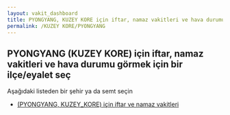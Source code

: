 ```yaml
---
layout: vakit_dashboard
title: PYONGYANG, KUZEY KORE için iftar, namaz vakitleri ve hava durumu - ilçe/eyalet seç
permalink: /KUZEY KORE/PYONGYANG
---
```


## PYONGYANG (KUZEY KORE) için iftar, namaz vakitleri ve hava durumu  görmek için bir ilçe/eyalet seç

Aşağıdaki listeden bir şehir ya da semt seçin

* [ (PYONGYANG, KUZEY_KORE) için iftar ve namaz vakitleri](/KUZEY_KORE/PYONGYANG/)

<script type="text/javascript">
  var GLOBAL_COUNTRY = 'KUZEY KORE';
  var GLOBAL_CITY = 'PYONGYANG';
  var GLOBAL_STATE = 'PYONGYANG';
</script>
